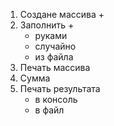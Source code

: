 1. Создане массива +
2. Заполнить +
    - руками
    - случайно
    - из файла
3. Печать массива
4. Сумма
5. Печать результата
    - в консоль
    - в файл
